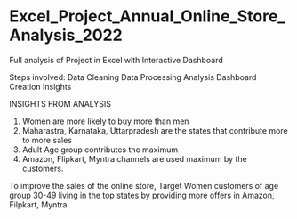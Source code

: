 # Excel_Project_Annual_Online_Store_Analysis_2022

Full analysis of Project in Excel with Interactive Dashboard

Steps involved:
              Data Cleaning
              Data Processing
              Analysis
              Dashboard Creation
              Insights

INSIGHTS FROM ANALYSIS
  1) Women are more likely to buy more than men
  2) Maharastra, Karnataka, Uttarpradesh are the states that contribute more to more sales
  3) Adult Age group contributes the maximum 
  4) Amazon, Flipkart, Myntra channels are used maximum by the customers.
  
   To improve the sales of the online store,
      Target Women customers of age group 30-49 living in the top states by providing more offers in Amazon, Filpkart, Myntra.
  
